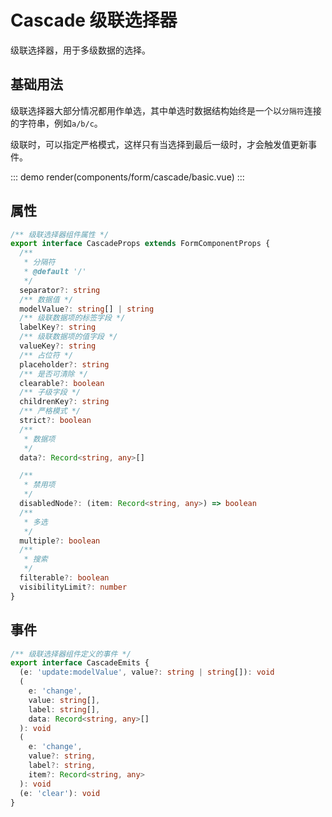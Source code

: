 # Cascade 级联选择器

级联选择器，用于多级数据的选择。

## 基础用法

级联选择器大部分情况都用作单选，其中单选时数据结构始终是一个以`分隔符`连接的字符串，例如`a/b/c`。

级联时，可以指定严格模式，这样只有当选择到最后一级时，才会触发值更新事件。

::: demo
render(components/form/cascade/basic.vue)
:::

## 属性

```ts
/** 级联选择器组件属性 */
export interface CascadeProps extends FormComponentProps {
  /**
   * 分隔符
   * @default '/'
   */
  separator?: string
  /** 数据值 */
  modelValue?: string[] | string
  /** 级联数据项的标签字段 */
  labelKey?: string
  /** 级联数据项的值字段 */
  valueKey?: string
  /** 占位符 */
  placeholder?: string
  /** 是否可清除 */
  clearable?: boolean
  /** 子级字段 */
  childrenKey?: string
  /** 严格模式 */
  strict?: boolean
  /**
   * 数据项
   */
  data?: Record<string, any>[]

  /**
   * 禁用项
   */
  disabledNode?: (item: Record<string, any>) => boolean
  /**
   * 多选
   */
  multiple?: boolean
  /**
   * 搜索
   */
  filterable?: boolean
  visibilityLimit?: number
}
```

## 事件

```ts
/** 级联选择器组件定义的事件 */
export interface CascadeEmits {
  (e: 'update:modelValue', value?: string | string[]): void
  (
    e: 'change',
    value: string[],
    label: string[],
    data: Record<string, any>[]
  ): void
  (
    e: 'change',
    value?: string,
    label?: string,
    item?: Record<string, any>
  ): void
  (e: 'clear'): void
}
```
